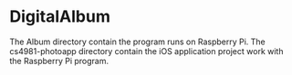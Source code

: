 # DigitalAlbum
The Album directory contain the program runs on Raspberry Pi.
The cs4981-photoapp directory contain the iOS application project work with the Raspberry Pi program.
